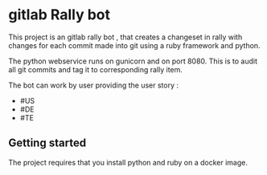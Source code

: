 # gitlab Rally bot 

This project is an gitlab rally bot , that creates a changeset in rally with changes for each commit made into git using a ruby framework and python. 

The python webservice runs on gunicorn and on port 8080. This is to audit all git commits and tag it to corresponding rally item. 

The bot can work by user providing the user story : 

- \#US
- \#DE
- \#TE

## Getting started 

The project requires that you install python and ruby on a docker image. 
